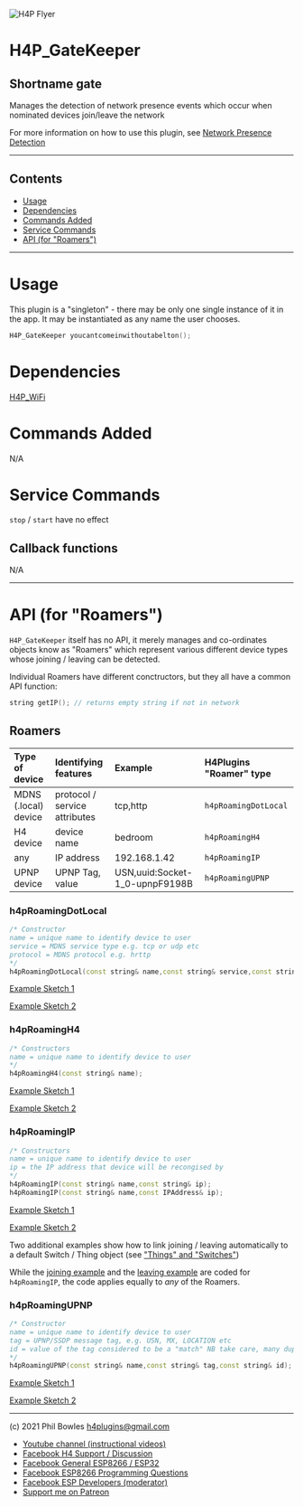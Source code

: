 ![H4P Flyer](../assets/WiFiLogo.jpg) 

# H4P_GateKeeper

## Shortname gate

Manages the detection of network presence events which occur when nominated devices join/leave the network

For more information on how to use this plugin, see [Network Presence Detection](presence.md) 

---

## Contents

* [Usage](#usage)
* [Dependencies](#dependencies)
* [Commands Added](#commands-added)
* [Service Commands](#service-commands)
* [API (for "Roamers")](#api-for-roamers)

---

# Usage

This plugin is a "singleton" - there may be only one single instance of it in the app. 
It may be instantiated as any name the user chooses.

```cpp
H4P_GateKeeper youcantcomeinwithoutabelton();
```

# Dependencies

[H4P_WiFi](h4pwifi.md)

# Commands Added

N/A

# Service Commands

`stop` / `start` have no effect

## Callback functions

N/A

---

# API (for "Roamers")

`H4P_GateKeeper` itself has no API, it merely manages and co-ordinates objects know as "Roamers" which represent various different device types whose joining / leaving can be detected.

Individual Roamers have different conctructors, but they all have a common API function:

```cpp
string getIP(); // returns empty string if not in network
```

## Roamers


|Type of device|Identifying features|Example|H4Plugins "Roamer" type|
| :--- | :--- | :--- | :--- |
|MDNS (.local) device| protocol / service attributes|tcp,http|`h4pRoamingDotLocal`|
|H4 device|device name|bedroom|`h4pRoamingH4`|
|any|IP address|192.168.1.42|`h4pRoamingIP`|
|UPNP device|UPNP Tag, value|USN,uuid:Socket-1_0-upnpF9198B|`h4pRoamingUPNP`|

### h4pRoamingDotLocal

```cpp
/* Constructor
name = unique name to identify device to user
service = MDNS service type e.g. tcp or udp etc
protocol = MDNS protocol e.g. hrttp
*/
h4pRoamingDotLocal(const string& name,const string& service,const string& protocol);
```
[Example Sketch 1](../examples/PRESENCE/H4P_PresenceDotLocal/H4P_PresenceDotLocal.ino)

[Example Sketch 2](../examples/PRESENCE/H4P_CrowdedHouse/H4P_CrowdedHouse.ino)

### h4pRoamingH4

```cpp
/* Constructors
name = unique name to identify device to user
*/
h4pRoamingH4(const string& name);
```

[Example Sketch 1](../examples/PRESENCE/H4P_PresenceDetectH4/H4P_PresenceDetectH4.ino)

[Example Sketch 2](../examples/PRESENCE/H4P_CrowdedHouse/H4P_CrowdedHouse.ino)


### h4pRoamingIP

```cpp
/* Constructors
name = unique name to identify device to user
ip = the IP address that device will be recongised by
*/
h4pRoamingIP(const string& name,const string& ip);
h4pRoamingIP(const string& name,const IPAddress& ip);
```

[Example Sketch 1](../examples/PRESENCE/H4P_PresenceDetectIP/H4P_PresenceDetectIP.ino)

[Example Sketch 2](../examples/PRESENCE/H4P_CrowdedHouse/H4P_CrowdedHouse.ino)

Two additional examples show how to link joining / leaving automatically to a default Switch / Thing object (see ["Things" and "Switches"](things.md)) 

While the [joining example](../examples/PRESENCE/H4P_PresenceDetectIP_ONOFF/H4P_PresenceDetectIP_ONOFF.ino)  and the [leaving example](../examples/PRESENCE/H4P_PresenceDetectIP_ONOFF_Inverted/H4P_PresenceDetectIP_ONOFF_Inverted.ino) are coded for `h4pRoamingIP`, the code applies equally to *any* of the Roamers.

### h4pRoamingUPNP

```cpp
/* Constructor
name = unique name to identify device to user
tag = UPNP/SSDP message tag, e.g. USN, MX, LOCATION etc
id = value of the tag considered to be a "match" NB take care, many duplicates my occur with poor choices of tag/id!
*/
h4pRoamingUPNP(const string& name,const string& tag,const string& id);
```

[Example Sketch 1](../examples/PRESENCE/H4P_PresenceDetectUPNP/H4P_PresenceDetectUPNP.ino)

[Example Sketch 2](../examples/PRESENCE/H4P_CrowdedHouse/H4P_CrowdedHouse.ino)

---

(c) 2021 Phil Bowles h4plugins@gmail.com

* [Youtube channel (instructional videos)](https://www.youtube.com/channel/UCYi-Ko76_3p9hBUtleZRY6g)
* [Facebook H4  Support / Discussion](https://www.facebook.com/groups/444344099599131/)
* [Facebook General ESP8266 / ESP32](https://www.facebook.com/groups/2125820374390340/)
* [Facebook ESP8266 Programming Questions](https://www.facebook.com/groups/esp8266questions/)
* [Facebook ESP Developers (moderator)](https://www.facebook.com/groups/ESP8266/)
* [Support me on Patreon](https://patreon.com/es/esparto)